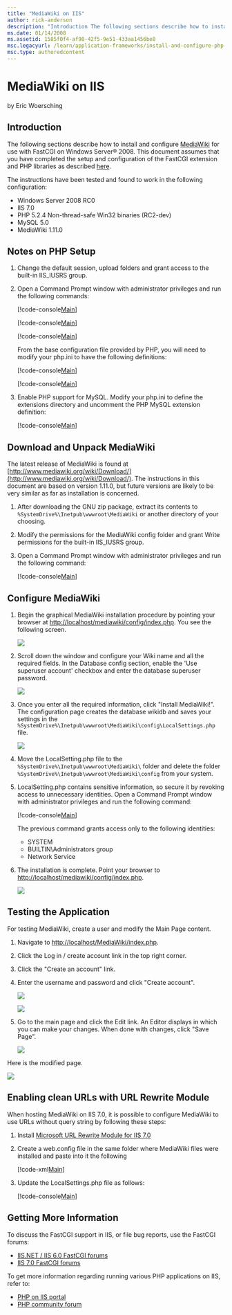 ```yaml
---
title: "MediaWiki on IIS"
author: rick-anderson
description: "Introduction The following sections describe how to install and configure MediaWiki for use with FastCGI on Windows Server ® 2008. This document assumes that..."
ms.date: 01/14/2008
ms.assetid: 1585f0f4-af98-42f5-9e51-433aa1456be8
msc.legacyurl: /learn/application-frameworks/install-and-configure-php-applications-on-iis/mediawiki-on-iis
msc.type: authoredcontent
---
```

# MediaWiki on IIS

by Eric Woersching

## Introduction

The following sections describe how to install and configure [MediaWiki](http://www.mediawiki.org/wiki/MediaWiki) for use with FastCGI on Windows Server® 2008. This document assumes that you have completed the setup and configuration of the FastCGI extension and PHP libraries as described [here](using-fastcgi-to-host-php-applications-on-iis.md).

The instructions have been tested and found to work in the following configuration:

- Windows Server 2008 RC0
- IIS 7.0
- PHP 5.2.4 Non-thread-safe Win32 binaries (RC2-dev)
- MySQL 5.0
- MediaWiki 1.11.0

## Notes on PHP Setup

1. Change the default session, upload folders and grant access to the built-in IIS\_IUSRS group.
2. Open a Command Prompt window with administrator privileges and run the following commands:  

    [!code-console[Main](mediawiki-on-iis/samples/sample1.cmd)]

    [!code-console[Main](mediawiki-on-iis/samples/sample2.cmd)]

    [!code-console[Main](mediawiki-on-iis/samples/sample3.cmd)]

    From the base configuration file provided by PHP, you will need to modify your php.ini to have the following definitions:

    [!code-console[Main](mediawiki-on-iis/samples/sample4.cmd)]

    [!code-console[Main](mediawiki-on-iis/samples/sample5.cmd)]
3. Enable PHP support for MySQL. Modify your php.ini to define the extensions directory and uncomment the PHP MySQL extension definition:  

    [!code-console[Main](mediawiki-on-iis/samples/sample6.cmd)]

## Download and Unpack MediaWiki

The latest release of MediaWiki is found at [http://www.mediawiki.org/wiki/Download/](http://www.mediawiki.org/wiki/Download/). The instructions in this document are based on version 1.11.0, but future versions are likely to be very similar as far as installation is concerned.

1. After downloading the GNU zip package, extract its contents to `%SystemDrive%\Inetpub\wwwroot\MediaWiki` or another directory of your choosing.
2. Modify the permissions for the MediaWiki config folder and grant Write permissions for the built-in IIS\_IUSRS group.
3. Open a Command Prompt window with administrator privileges and run the following command:  

    [!code-console[Main](mediawiki-on-iis/samples/sample7.cmd)]

## Configure MediaWiki

1. Begin the graphical MediaWiki installation procedure by pointing your browser at [http://localhost/mediawiki/config/index.php](http://localhost/mediawiki/config/index.php). You see the following screen.  

    [![](mediawiki-on-iis/_static/image2.jpg)](mediawiki-on-iis/_static/image1.jpg)
2. Scroll down the window and configure your Wiki name and all the required fields. In the Database config section, enable the 'Use superuser account' checkbox and enter the database superuser password.  

    [![](mediawiki-on-iis/_static/image4.jpg)](mediawiki-on-iis/_static/image3.jpg)
3. Once you enter all the required information, click "Install MediaWiki!". The configuration page creates the database wikidb and saves your settings in the `%SystemDrive%\Inetpub\wwwroot\MediaWiki\config\LocalSettings.php` file.  

    [![](mediawiki-on-iis/_static/image6.jpg)](mediawiki-on-iis/_static/image5.jpg)
4. Move the LocalSetting.php file to the `%SystemDrive%\Inetpub\wwwroot\MediaWiki\` folder and delete the folder `%SystemDrive%\Inetpub\wwwroot\MediaWiki\config` from your system.
5. LocalSetting.php contains sensitive information, so secure it by revoking access to unnecessary identities. Open a Command Prompt window with administrator privileges and run the following command:  

    [!code-console[Main](mediawiki-on-iis/samples/sample8.cmd)]

   The previous command grants access only to the following identities:  

    - SYSTEM
    - BUILTIN\Administrators group
    - Network Service
6. The installation is complete. Point your browser to [http://localhost/mediawiki/config/index.php](http://localhost/mediawiki/config/index.php).  

    [![](mediawiki-on-iis/_static/image8.jpg)](mediawiki-on-iis/_static/image7.jpg)

## Testing the Application

For testing MediaWiki, create a user and modify the Main Page content.

1. Navigate to [http://localhost/MediaWiki/index.php](http://localhost/MediaWiki/index.php).
2. Click the Log in / create account link in the top right corner.
3. Click the "Create an account" link.
4. Enter the username and password and click "Create account".  

    [![](mediawiki-on-iis/_static/image10.jpg)](mediawiki-on-iis/_static/image9.jpg)

    [![](mediawiki-on-iis/_static/image12.jpg)](mediawiki-on-iis/_static/image11.jpg)
5. Go to the main page and click the Edit link. An Editor displays in which you can make your changes. When done with changes, click "Save Page".  

    [![](mediawiki-on-iis/_static/image14.jpg)](mediawiki-on-iis/_static/image13.jpg)

Here is the modified page.

[![](mediawiki-on-iis/_static/image16.jpg)](mediawiki-on-iis/_static/image15.jpg)

## Enabling clean URLs with URL Rewrite Module

When hosting MediaWiki on IIS 7.0, it is possible to configure MediaWiki to use URLs without query string by following these steps:

1. Install [Microsoft URL Rewrite Module for IIS 7.0](https://www.iis.net/downloads?tabid=34&g=6&i=1691 "URL rewrite module")
2. Create a web.config file in the same folder where MediaWiki files were installed and paste into it the following   

    [!code-xml[Main](mediawiki-on-iis/samples/sample9.xml)]
3. Update the LocalSettings.php file as follows:  

    [!code-console[Main](mediawiki-on-iis/samples/sample10.cmd)]

## Getting More Information

To discuss the FastCGI support in IIS, or file bug reports, use the FastCGI forums:

- [IIS.NET / IIS 6.0 FastCGI forums](https://forums.iis.net/1103.aspx)
- [IIS 7.0 FastCGI forums](https://forums.iis.net/1104.aspx)

To get more information regarding running various PHP applications on IIS, refer to:

- [PHP on IIS portal](https://php.iis.net/)
- [PHP community forum](https://forums.iis.net/1102.aspx)
